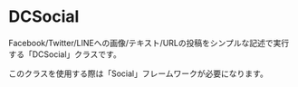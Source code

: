 DCSocial
======================

Facebook/Twitter/LINEへの画像/テキスト/URLの投稿をシンプルな記述で実行する「DCSocial」クラスです。

このクラスを使用する際は「Social」フレームワークが必要になります。
